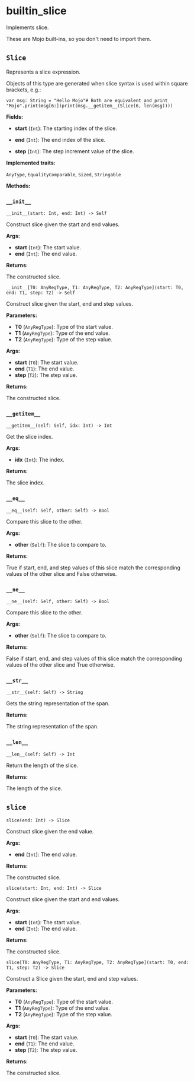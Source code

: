 # builtin\_slice

Implements slice.

These are Mojo built-ins, so you don't need to import them.

## `Slice`[​](https://docs.modular.com/mojo/stdlib/builtin/builtin_slice#slice "Direct link to slice")

Represents a slice expression.

Objects of this type are generated when slice syntax is used within square brackets, e.g.:

```
var msg: String = "Hello Mojo"# Both are equivalent and print "Mojo".print(msg[6:])print(msg.__getitem__(Slice(6, len(msg))))
```

**Fields:**

- ​**start** (`Int`): The starting index of the slice.

- ​**end** (`Int`): The end index of the slice.

- ​**step** (`Int`): The step increment value of the slice.

**Implemented traits:**

`AnyType`, `EqualityComparable`, `Sized`, `Stringable`

**Methods:**

### `__init__`[​](https://docs.modular.com/mojo/stdlib/builtin/builtin_slice#__init__ "Direct link to __init__")

`__init__(start: Int, end: Int) -> Self`

Construct slice given the start and end values.

**Args:**

- ​**start** (`Int`): The start value.
- ​**end** (`Int`): The end value.

**Returns:**

The constructed slice.

`__init__[T0: AnyRegType, T1: AnyRegType, T2: AnyRegType](start: T0, end: T1, step: T2) -> Self`

Construct slice given the start, end and step values.

**Parameters:**

- ​**T0** (`AnyRegType`): Type of the start value.
- ​**T1** (`AnyRegType`): Type of the end value.
- ​**T2** (`AnyRegType`): Type of the step value.

**Args:**

- ​**start** (`T0`): The start value.
- ​**end** (`T1`): The end value.
- ​**step** (`T2`): The step value.

**Returns:**

The constructed slice.

### `__getitem__`[​](https://docs.modular.com/mojo/stdlib/builtin/builtin_slice#__getitem__ "Direct link to __getitem__")

`__getitem__(self: Self, idx: Int) -> Int`

Get the slice index.

**Args:**

- ​**idx** (`Int`): The index.

**Returns:**

The slice index.

### `__eq__`[​](https://docs.modular.com/mojo/stdlib/builtin/builtin_slice#__eq__ "Direct link to __eq__")

`__eq__(self: Self, other: Self) -> Bool`

Compare this slice to the other.

**Args:**

- ​**other** (`Self`): The slice to compare to.

**Returns:**

True if start, end, and step values of this slice match the corresponding values of the other slice and False otherwise.

### `__ne__`[​](https://docs.modular.com/mojo/stdlib/builtin/builtin_slice#__ne__ "Direct link to __ne__")

`__ne__(self: Self, other: Self) -> Bool`

Compare this slice to the other.

**Args:**

- ​**other** (`Self`): The slice to compare to.

**Returns:**

False if start, end, and step values of this slice match the corresponding values of the other slice and True otherwise.

### `__str__`[​](https://docs.modular.com/mojo/stdlib/builtin/builtin_slice#__str__ "Direct link to __str__")

`__str__(self: Self) -> String`

Gets the string representation of the span.

**Returns:**

The string representation of the span.

### `__len__`[​](https://docs.modular.com/mojo/stdlib/builtin/builtin_slice#__len__ "Direct link to __len__")

`__len__(self: Self) -> Int`

Return the length of the slice.

**Returns:**

The length of the slice.

## `slice`[​](https://docs.modular.com/mojo/stdlib/builtin/builtin_slice#slice-1 "Direct link to slice-1")

`slice(end: Int) -> Slice`

Construct slice given the end value.

**Args:**

- ​**end** (`Int`): The end value.

**Returns:**

The constructed slice.

`slice(start: Int, end: Int) -> Slice`

Construct slice given the start and end values.

**Args:**

- ​**start** (`Int`): The start value.
- ​**end** (`Int`): The end value.

**Returns:**

The constructed slice.

`slice[T0: AnyRegType, T1: AnyRegType, T2: AnyRegType](start: T0, end: T1, step: T2) -> Slice`

Construct a Slice given the start, end and step values.

**Parameters:**

- ​**T0** (`AnyRegType`): Type of the start value.
- ​**T1** (`AnyRegType`): Type of the end value.
- ​**T2** (`AnyRegType`): Type of the step value.

**Args:**

- ​**start** (`T0`): The start value.
- ​**end** (`T1`): The end value.
- ​**step** (`T2`): The step value.

**Returns:**

The constructed slice.